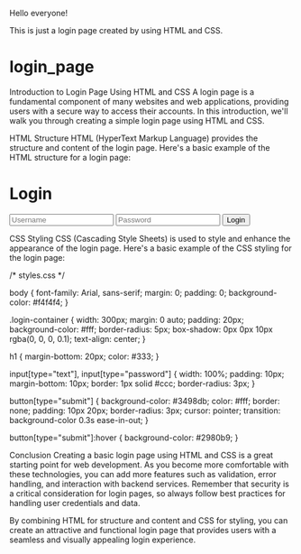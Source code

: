 Hello everyone!

This is just a login page created by using HTML and CSS.

# login_page

Introduction to Login Page Using HTML and CSS
    A login page is a fundamental component of many websites and web applications, providing users with a secure way to access their accounts. 
In this introduction, we'll walk you through creating a simple login page using HTML and CSS.

HTML Structure
HTML (HyperText Markup Language) provides the structure and content of the login page. 
Here's a basic example of the HTML structure for a login page:

<!DOCTYPE html>
<html>
<head>
    <title>Login Page</title>
    <link rel="stylesheet" type="text/css" href="styles.css">
</head>
<body>
    <div class="login-container">
        <h1>Login</h1>
        <form>
            <input type="text" placeholder="Username" name="username" required>
            <input type="password" placeholder="Password" name="password" required>
            <button type="submit">Login</button>
        </form>
    </div>
</body>
</html>


CSS Styling
    CSS (Cascading Style Sheets) is used to style and enhance the appearance of the login page. 
Here's a basic example of the CSS styling for the login page:


/* styles.css */

body {
    font-family: Arial, sans-serif;
    margin: 0;
    padding: 0;
    background-color: #f4f4f4;
}

.login-container {
    width: 300px;
    margin: 0 auto;
    padding: 20px;
    background-color: #fff;
    border-radius: 5px;
    box-shadow: 0px 0px 10px rgba(0, 0, 0, 0.1);
    text-align: center;
}

h1 {
    margin-bottom: 20px;
    color: #333;
}

input[type="text"],
input[type="password"] {
    width: 100%;
    padding: 10px;
    margin-bottom: 10px;
    border: 1px solid #ccc;
    border-radius: 3px;
}

button[type="submit"] {
    background-color: #3498db;
    color: #fff;
    border: none;
    padding: 10px 20px;
    border-radius: 3px;
    cursor: pointer;
    transition: background-color 0.3s ease-in-out;
}

button[type="submit"]:hover {
    background-color: #2980b9;
}

Conclusion
    Creating a basic login page using HTML and CSS is a great starting point for web development. 
As you become more comfortable with these technologies, you can add more features such as validation, error handling, 
and interaction with backend services. Remember that security is a critical consideration for login pages, so always follow best practices 
for handling user credentials and data.

  By combining HTML for structure and content and CSS for styling, you can create an attractive and functional login page that provides users 
  with a seamless and visually appealing login experience.






